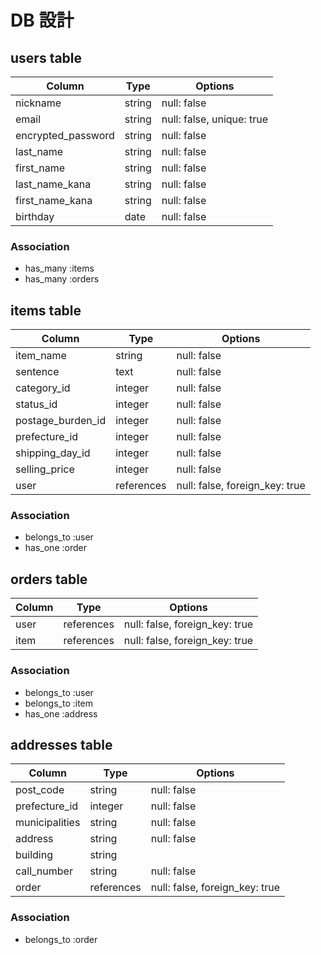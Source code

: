 # DB 設計

## users table

| Column              | Type                | Options                   |
|---------------------|---------------------|---------------------------|
| nickname            | string              | null: false               |
| email               | string              | null: false, unique: true |
| encrypted_password  | string              | null: false               |
| last_name           | string              | null: false               |
| first_name          | string              | null: false               |
| last_name_kana      | string              | null: false               |
| first_name_kana     | string              | null: false               |
| birthday            | date                | null: false               |

### Association

* has_many :items
* has_many :orders

## items table

| Column            | Type            | Options                       |
|-------------------|-----------------|-------------------------------|
| item_name         | string          | null: false                   |
| sentence          | text            | null: false                   |
| category_id       | integer         | null: false                   |
| status_id         | integer         | null: false                   |
| postage_burden_id | integer         | null: false                   |
| prefecture_id     | integer         | null: false                   |
| shipping_day_id   | integer         | null: false                   |
| selling_price     | integer         | null: false                   |
| user              | references      | null: false, foreign_key: true|

### Association

* belongs_to :user
* has_one :order

## orders table

| Column             | Type            | Options                       |
|--------------------|-----------------|-------------------------------|
| user               | references      | null: false, foreign_key: true|
| item               | references      | null: false, foreign_key: true|

### Association

* belongs_to :user
* belongs_to :item
* has_one :address

## addresses table

| Column             | Type                | Options                        |
|--------------------|---------------------|--------------------------------|
| post_code          | string              | null: false                    |
| prefecture_id      | integer             | null: false                    |
| municipalities     | string              | null: false                    |
| address            | string              | null: false                    |
| building           | string              |                                |
| call_number        | string              | null: false                    |
| order              | references          | null: false, foreign_key: true |

### Association

* belongs_to :order


